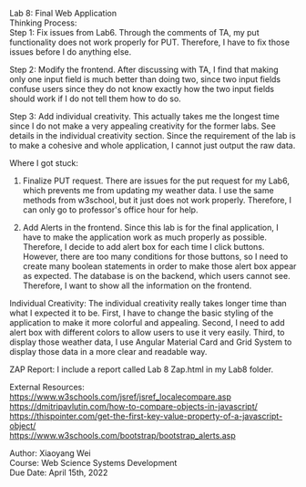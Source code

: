 Lab 8: Final Web Application<br/>
Thinking Process:<br/>
Step 1:
Fix issues from Lab6. Through the comments of TA, my put functionality does not work properly for PUT. Therefore, I have
to fix those issues before I do anything else.<br/>

Step 2:
Modify the frontend. After discussing with TA, I find that making only one input field is much better than doing two, since
two input fields confuse users since they do not know exactly how the two input fields should work if I do not tell them how
to do so.<br/>

Step 3:
Add individual creativity. This actually takes me the longest time since I do not make a very appealing creativity for the
former labs. See details in the individual creativity section. Since the requirement of the lab is to make a cohesive and
whole application, I cannot just output the raw data.<br/>

Where I got stuck:
1. Finalize PUT request. There are issues for the put request for my Lab6, which prevents me from updating my weather data. I
use the same methods from w3school, but it just does not work properly. Therefore, I can only go to professor's office hour for
help.<br/>

2. Add Alerts in the frontend. Since this lab is for the final application, I have to make the application work as much properly
as possible. Therefore, I decide to add alert box for each time I click buttons. However, there are too many conditions for those
buttons, so I need to create many boolean statements in order to make those alert box appear as expected. The database is on the
backend, which users cannot see. Therefore, I want to show all the information on the frontend.<br/>

Individual Creativity:
The individual creativity really takes longer time than what I expected it to be. First, I have to change the basic styling of the
application to make it more colorful and appealing. Second, I need to add alert box with different colors to allow users to use it
very easily. Third, to display those weather data, I use Angular Material Card and Grid System to display those data in a more clear
and readable way.<br/>

ZAP Report:
I include a report called Lab 8 Zap.html in my Lab8 folder.

External Resources:<br/>
https://www.w3schools.com/jsref/jsref_localecompare.asp<br/>
https://dmitripavlutin.com/how-to-compare-objects-in-javascript/<br/>
https://thispointer.com/get-the-first-key-value-property-of-a-javascript-object/<br/>
https://www.w3schools.com/bootstrap/bootstrap_alerts.asp

Author: Xiaoyang Wei<br/>
Course: Web Science Systems Development<br/>
Due Date: April 15th, 2022
